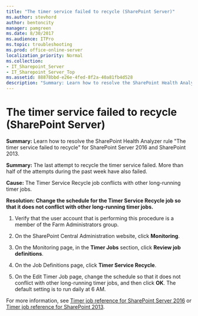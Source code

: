 ```yaml
---
title: "The timer service failed to recycle (SharePoint Server)"
ms.author: stevhord
author: bentoncity
manager: pamgreen
ms.date: 8/30/2017
ms.audience: ITPro
ms.topic: troubleshooting
ms.prod: office-online-server
localization_priority: Normal
ms.collection:
- IT_Sharepoint_Server
- IT_Sharepoint_Server_Top
ms.assetid: 88878bbd-e26e-4fed-8f2a-40a81fb4d528
description: "Summary: Learn how to resolve the SharePoint Health Analyzer ruleThe timer service failed to recyclefor SharePoint Server 2016 and SharePoint 2013."
---
```


# The timer service failed to recycle (SharePoint Server)

 **Summary:** Learn how to resolve the SharePoint Health Analyzer rule "The timer service failed to recycle" for SharePoint Server 2016 and SharePoint 2013. 
  
 **Summary:** The last attempt to recycle the timer service failed. More than half of the attempts during the past week have also failed. 
  
 **Cause:** The Timer Service Recycle job conflicts with other long-running timer jobs. 
  
 **Resolution: Change the schedule for the Timer Service Recycle job so that it does not conflict with other long-running timer jobs.**
  
1. Verify that the user account that is performing this procedure is a member of the Farm Administrators group.
    
2. On the SharePoint Central Administration website, click **Monitoring**.
    
3. On the Monitoring page, in the **Timer Jobs** section, click **Review job definitions**.
    
4. On the Job Definitions page, click **Timer Service Recycle**.
    
5. On the Edit Timer Job page, change the schedule so that it does not conflict with other long-running timer jobs, and then click **OK**. The default setting is to run daily at 6 AM.
    
For more information, see [Timer job reference for SharePoint Server 2016](timer-job-reference-for-sharepoint-server-2016.md) or [Timer job reference for SharePoint 2013](timer-job-reference-for-sharepoint-2013.md).
  

